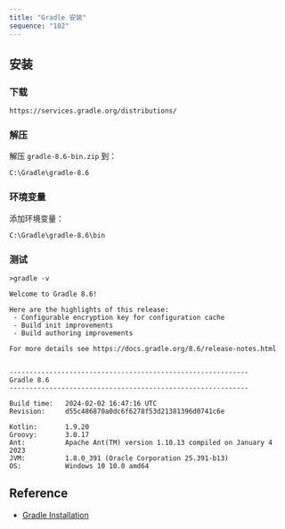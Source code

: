 ```yaml
---
title: "Gradle 安装"
sequence: "102"
---
```


## 安装

### 下载

```text
https://services.gradle.org/distributions/
```

### 解压

解压 `gradle-8.6-bin.zip` 到：

```text
C:\Gradle\gradle-8.6
```

### 环境变量

添加环境变量：

```text
C:\Gradle\gradle-8.6\bin
```

### 测试

```text
>gradle -v

Welcome to Gradle 8.6!

Here are the highlights of this release:
 - Configurable encryption key for configuration cache
 - Build init improvements
 - Build authoring improvements

For more details see https://docs.gradle.org/8.6/release-notes.html


------------------------------------------------------------
Gradle 8.6
------------------------------------------------------------

Build time:   2024-02-02 16:47:16 UTC
Revision:     d55c486870a0dc6f6278f53d21381396d0741c6e

Kotlin:       1.9.20
Groovy:       3.0.17
Ant:          Apache Ant(TM) version 1.10.13 compiled on January 4 2023
JVM:          1.8.0_391 (Oracle Corporation 25.391-b13)
OS:           Windows 10 10.0 amd64
```

## Reference

- [Gradle Installation](https://gradle.org/install/)
